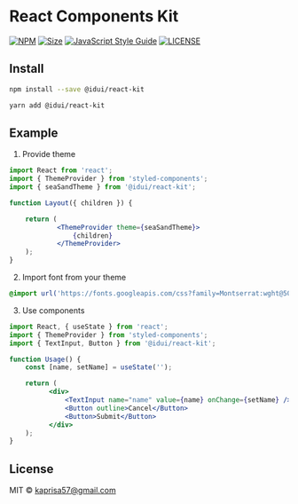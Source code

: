 # React Components Kit

[![NPM](https://img.shields.io/npm/v/@idui/react-kit.svg)](https://www.npmjs.com/package/@idui/react-kit/)
[![Size](https://img.shields.io/bundlephobia/min/@idui/react-kit)](https://www.npmjs.com/package/@idui/react-kit)
[![JavaScript Style Guide](https://img.shields.io/badge/code_style-standard-brightgreen.svg)](https://standardjs.com)
[![LICENSE](https://img.shields.io/github/license/id-ui/react-kit)](https://github.com/id-ui/react-kit/blob/main/LICENSE)

## Install

```bash
npm install --save @idui/react-kit
```

```bash
yarn add @idui/react-kit
```

## Example

1) Provide theme

```jsx
import React from 'react';
import { ThemeProvider } from 'styled-components';
import { seaSandTheme } from '@idui/react-kit';

function Layout({ children }) {

    return (
            <ThemeProvider theme={seaSandTheme}>
                {children}
            </ThemeProvider>
    );
}
```

2) Import font from your theme

```sass
@import url('https://fonts.googleapis.com/css?family=Montserrat:wght@500;700&display=swap')
```

3) Use components

```jsx
import React, { useState } from 'react';
import { ThemeProvider } from 'styled-components';
import { TextInput, Button } from '@idui/react-kit';

function Usage() {
    const [name, setName] = useState('');

    return (
          <div>
              <TextInput name="name" value={name} onChange={setName} />
              <Button outline>Cancel</Button>
              <Button>Submit</Button>
          </div>
    );
}
```

## License

MIT © [kaprisa57@gmail.com](https://github.com/id-ui)